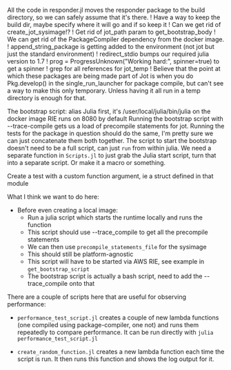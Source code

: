All the code in responder.jl moves the responder package to the build directory, so we can safely assume that it's there.
! Have a way to keep the build dir, maybe specify where it will go and if so keep it
! Can we get rid of create_jot_sysimage!?
! Get rid of jot_path param to get_bootstrap_body
! We can get rid of the PackageCompiler dependency from the docker image.
! append_string_package is getting added to the environment (not jot but just the standard environment)
! redirect_stdio bumps our required julia version to 1.7
! prog = ProgressUnknown("Working hard:", spinner=true) to get a spinner
! grep for all references for jot_temp
! Believe that the point at which these packages are being made part of Jot is when you do Pkg.develop() in the single_run_launcher for package compile, but can't see a way to make this only temporary. Unless having it all run in a temp directory is enough for that.

The bootstrap script:
alias Julia first, it's /user/local/julia/bin/julia on the docker image
RIE runs on 8080 by default
Running the bootstrap script with --trace-compile gets us a load of precompile statements for jot.
Running the tests for the package in question should do the same, I'm pretty sure we can just concatenate them both together.
The script to start the bootstrap doesn't need to be a full script, can just `run` from within julia.
We need a separate function in `Scripts.jl` to just grab the Julia start script, turn that into a separate script. Or make it a macro or something.

Create a test with a custom function argument, ie a struct defined in that module

What I think we want to do here:
- Before even creating a local image:
  - Run a julia script which starts the runtime locally and runs the function
  - This script should use --trace_compile to get all the precompile statements
  - We can then use `precompile_statements_file` for the sysimage
  - This should still be platform-agnostic
  - This script will have to be started via AWS RIE, see example in `get_bootstrap_script`
  - The bootstrap script is actually a bash script, need to add the --trace_compile onto that

There are a couple of scripts here that are useful for observing performance:

- `performance_test_script.jl` creates a couple of new lambda functions (one compiled using package-compiler, one not) and runs them repeatedly to compare performance. It can be run directly with `julia performance_test_script.jl`

- `create_random_function.jl` creates a new lambda function each time the script is run. It then runs this function and shows the log output for it.

